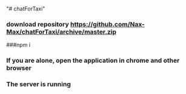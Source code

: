 "# chatForTaxi"
### download repository https://github.com/Nax-Max/chatForTaxi/archive/master.zip
###npm i 


### If you are alone, open the application in chrome and other browser 
### The server is running

